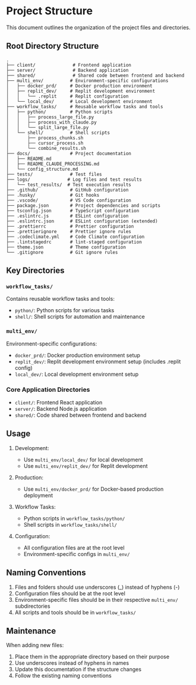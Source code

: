 # Project Structure

This document outlines the organization of the project files and directories.

## Root Directory Structure

```
.
├── client/              # Frontend application
├── server/              # Backend application
├── shared/              # Shared code between frontend and backend
├── multi_env/          # Environment-specific configurations
│   ├── docker_prd/     # Docker production environment
│   ├── replit_dev/     # Replit development environment
│   │   └── .replit     # Replit configuration
│   └── local_dev/      # Local development environment
├── workflow_tasks/     # Reusable workflow tasks and tools
│   ├── python/         # Python scripts
│   │   ├── process_large_file.py
│   │   ├── process_with_claude.py
│   │   └── split_large_file.py
│   └── shell/          # Shell scripts
│       ├── process_chunks.sh
│       ├── cursor_process.sh
│       └── combine_results.sh
├── docs/               # Project documentation
│   ├── README.md
│   ├── README_CLAUDE_PROCESSING.md
│   └── config_structure.md
├── tests/              # Test files
├── logs/              # Log files and test results
│   └── test_results/  # Test execution results
├── .github/            # GitHub configuration
├── .husky/             # Git hooks
├── .vscode/            # VS Code configuration
├── package.json        # Project dependencies and scripts
├── tsconfig.json       # TypeScript configuration
├── .eslintrc.js        # ESLint configuration
├── .eslintrc.json      # ESLint configuration (extended)
├── .prettierrc         # Prettier configuration
├── .prettierignore     # Prettier ignore rules
├── .codeclimate.yml    # Code Climate configuration
├── .lintstagedrc       # lint-staged configuration
├── theme.json          # Theme configuration
└── .gitignore          # Git ignore rules
```

## Key Directories

### `workflow_tasks/`
Contains reusable workflow tasks and tools:
- `python/`: Python scripts for various tasks
- `shell/`: Shell scripts for automation and maintenance

### `multi_env/`
Environment-specific configurations:
- `docker_prd/`: Docker production environment setup
- `replit_dev/`: Replit development environment setup (includes .replit config)
- `local_dev/`: Local development environment setup

### Core Application Directories
- `client/`: Frontend React application
- `server/`: Backend Node.js application
- `shared/`: Code shared between frontend and backend

## Usage

1. Development:
   - Use `multi_env/local_dev/` for local development
   - Use `multi_env/replit_dev/` for Replit development

2. Production:
   - Use `multi_env/docker_prd/` for Docker-based production deployment

3. Workflow Tasks:
   - Python scripts in `workflow_tasks/python/`
   - Shell scripts in `workflow_tasks/shell/`

4. Configuration:
   - All configuration files are at the root level
   - Environment-specific configs in `multi_env/`

## Naming Conventions

1. Files and folders should use underscores (_) instead of hyphens (-)
2. Configuration files should be at the root level
3. Environment-specific files should be in their respective `multi_env/` subdirectories
4. All scripts and tools should be in `workflow_tasks/`

## Maintenance

When adding new files:
1. Place them in the appropriate directory based on their purpose
2. Use underscores instead of hyphens in names
3. Update this documentation if the structure changes
4. Follow the existing naming conventions 
